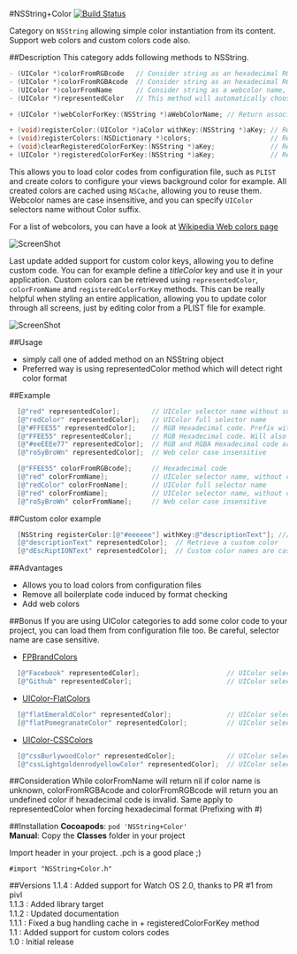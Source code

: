 #NSString+Color [![Build Status](https://travis-ci.org/nicolasgoutaland/NSString-Color.svg?branch=master)](https://travis-ci.org/nicolasgoutaland/NSString-Color)

Category on `NSString` allowing simple color instantiation from its content. Support web colors and custom colors code also.

##Description
This category adds following methods to NSString.
```objective-c
- (UIColor *)colorFromRGBcode   // Consider string as an hexadecimal RGB code
- (UIColor *)colorFromRGBAcode  // Consider string as an hexadecimal RGBA code
- (UIColor *)colorFromName      // Consider string as a webcolor name, UIColor selector name or custom color code
- (UIColor *)representedColor   // This method will automatically choose between three other methods in order to generate a color

+ (UIColor *)webColorForKey:(NSString *)aWebColorName; // Return associated web color

+ (void)registerColor:(UIColor *)aColor withKey:(NSString *)aKey; // Register a custom color for given key
+ (void)registerColors:(NSDictionary *)colors;                    // Register a bunch of custom colors
+ (void)clearRegisteredColorForKey:(NSString *)aKey;              // Remove a previously registered color
+ (UIColor *)registeredColorForKey:(NSString *)aKey;              // Retreive a previously registered color
```

This allows you to load color codes from configuration file, such as `PLIST` and create colors to configure your views background color for example.
All created colors are cached using `NSCache`, allowing you to reuse them.
Webcolor names are case insensitive, and you can specify `UIColor` selectors name without Color suffix.

For a list of webcolors, you can have a look at [Wikipedia Web colors page](http://en.wikipedia.org/wiki/Web_colors)

![ScreenShot](https://raw.github.com/nicolasgoutaland/NSString-Color/master/Assets/NSString+Colors.gif)

Last update added support for custom color keys, allowing you to define custom code. You can for example define a *titleColor* key and use it in your application. Custom colors can be retrieved using `representedColor`, `colorFromName` and `registeredColorForKey` methods. This can be really helpful when styling an entire application, allowing you to update color through all screens, just by editing color from a PLIST file for example.  

![ScreenShot](https://raw.github.com/nicolasgoutaland/NSString-Color/master/Assets/RegisteredColors.gif)

##Usage
* simply call one of added method on an NSString object
* Preferred way is using representedColor method which will detect right color format
 
##Example
```objective-c
  [@"red" representedColor];        // UIColor selector name without suffix
  [@"redColor" representedColor];   // UIColor full selector name
  [@"#FFEE55" representedColor];    // RGB Hexadecimal code. Prefix with # to force hexadecimal method
  [@"FFEE55" representedColor];     // RGB Hexadecimal code. Will also work, but will be checked through a regex first
  [@"#eeEEEe77" representedColor];  // RGB and RGBA Hexadecimal code are case insensitive too
  [@"roSyBroWn" representedColor];  // Web color case insensitive

  [@"FFEE55" colorFromRGBcode];     // Hexadecimal code
  [@"red" colorFromName];           // UIColor selector name, without color suffix
  [@"redColor" colorFromName];      // UIColor full selector name
  [@"red" colorFromName];           // UIColor selector name, without color suffix
  [@"roSyBroWn" colorFromName];     // Web color case insensitive
```

##Custom color example
```objective-c
  [NSString registerColor:[@"#eeeeee"] withKey:@"descriptionText"]; /// Register a custom color
  [@"descriptionText" representedColor];  // Retrieve a custom color
  [@"dEscRiptIONText" representedColor];  // Custom color names are case insensitive

```

##Advantages
* Allows you to load colors from configuration files
* Remove all boilerplate code induced by format checking
* Add web colors

##Bonus
If you are using UIColor categories to add some color code to your project, you can load them from configuration file too. Be careful, selector name are case sensitive.

* [FPBrandColors](https://github.com/magtory/FPBrandColors)
```objective-c
  [@"Facebook" representedColor];                      // UIColor selector name from FPBrandColors
  [@"Github" representedColor];                        // UIColor selector name from FPBrandColors
```

* [UIColor-FlatColors](https://github.com/mokagio/UIColor-FlatColors)
```objective-c
  [@"flatEmeraldColor" representedColor];              // UIColor selector name from UIColor-FlatColors
  [@"flatPomegranateColor" representedColor];          // UIColor selector name from UIColor-FlatColors
```

* [UIColor-CSSColors](https://github.com/mokagio/UIColor-CSSColors)
```objective-c
  [@"cssBurlywoodColor" representedColor];             // UIColor selector name from UIColor-CSSColors
  [@"cssLightgoldenrodyellowColor" representedColor];  // UIColor selector name from UIColor-CSSColors
```

##Consideration
While colorFromName will return nil if color name is unknown, colorFromRGBAcode and colorFromRGBcode will return you an undefined color if hexadecimal code is invalid.
Same apply to representedColor when forcing hexadecimal format (Prefixing with #)

##Installation
__Cocoapods__: `pod 'NSString+Color'`<br>
__Manual__: Copy the __Classes__ folder in your project<br>

Import header in your project. .pch is a good place ;)

    #import "NSString+Color.h"

##Versions
1.1.4 : Added support for Watch OS 2.0, thanks to PR #1 from pivl<br/>
1.1.3 : Added library target<br/>
1.1.2 : Updated documentation<br/>
1.1.1 : Fixed a bug handling cache in + registeredColorForKey method<br/>
1.1   : Added support for custom colors codes<br/>
1.0   : Initial release<br/>
